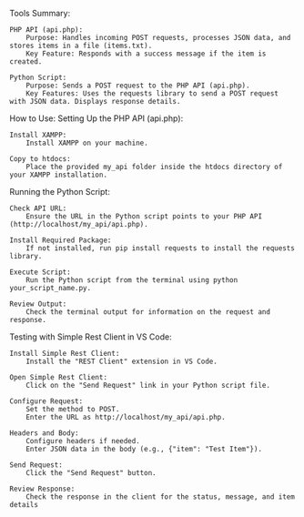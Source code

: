 Tools Summary:

    PHP API (api.php):
        Purpose: Handles incoming POST requests, processes JSON data, and stores items in a file (items.txt).
        Key Feature: Responds with a success message if the item is created.

    Python Script:
        Purpose: Sends a POST request to the PHP API (api.php).
        Key Features: Uses the requests library to send a POST request with JSON data. Displays response details.

How to Use:
Setting Up the PHP API (api.php):

    Install XAMPP:
        Install XAMPP on your machine.

    Copy to htdocs:
        Place the provided my_api folder inside the htdocs directory of your XAMPP installation.

Running the Python Script:

    Check API URL:
        Ensure the URL in the Python script points to your PHP API (http://localhost/my_api/api.php).

    Install Required Package:
        If not installed, run pip install requests to install the requests library.

    Execute Script:
        Run the Python script from the terminal using python your_script_name.py.

    Review Output:
        Check the terminal output for information on the request and response.

Testing with Simple Rest Client in VS Code:

    Install Simple Rest Client:
        Install the "REST Client" extension in VS Code.

    Open Simple Rest Client:
        Click on the "Send Request" link in your Python script file.

    Configure Request:
        Set the method to POST.
        Enter the URL as http://localhost/my_api/api.php.

    Headers and Body:
        Configure headers if needed.
        Enter JSON data in the body (e.g., {"item": "Test Item"}).

    Send Request:
        Click the "Send Request" button.

    Review Response:
        Check the response in the client for the status, message, and item details
